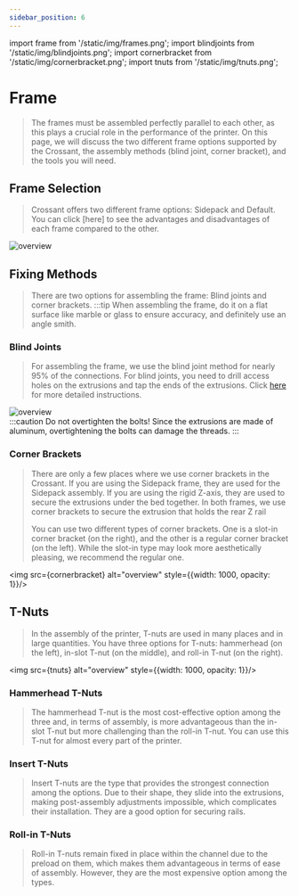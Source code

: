 ```yaml
---
sidebar_position: 6
---
```

import frame from '/static/img/frames.png';
import blindjoints from '/static/img/blindjoints.png';
import cornerbracket from '/static/img/cornerbracket.png';
import tnuts from '/static/img/tnuts.png';

# Frame
>The frames must be assembled perfectly parallel to each other, as this plays a crucial role in the performance of the printer. On this page, we will discuss the two different frame options supported by the Crossant, the assembly methods (blind joint, corner bracket), and the tools you will need.

## Frame Selection
>Crossant offers two different frame options: Sidepack and Default. You can click [here] to see the advantages and disadvantages of each frame compared to the other.
<div style={{textAlign: 'center'}}>
  <img src={frame} alt="overview" style={{width: 1200, opacity: 1}}/>
  </div>

## Fixing Methods
>There are two options for assembling the frame: Blind joints and corner brackets.
>:::tip
>When assembling the frame, do it on a flat surface like marble or glass to ensure accuracy, and definitely use an angle smith.

### Blind Joints
>For assembling the frame, we use the blind joint method for nearly 95% of the connections. For blind joints, you need to drill access holes on the extrusions and tap the ends of the extrusions. Click [here](https://github.com/Pole-Engineering/Crossant-235) for more detailed instructions.
<div style={{textAlign: 'center'}}>
    <img src={blindjoints} alt="overview" style={{width: 1000, opacity: 1}}/> </div>
:::caution Do not overtighten the bolts!
Since the extrusions are made of aluminum, overtightening the bolts can damage the threads.
:::

### Corner Brackets
>There are only a few places where we use corner brackets in the Crossant. If you are using the Sidepack frame, they are used for the Sidepack assembly. If you are using the rigid Z-axis, they are used to secure the extrusions under the bed together. In both frames, we use corner brackets to secure the extrusion that holds the rear Z rail
>
>You can use two different types of corner brackets. One is a slot-in corner bracket (on the right), and the other is a regular corner bracket (on the left). While the slot-in type may look more aesthetically pleasing, we recommend the regular one.
>
><div style={{textAlign: 'center'}}>
  <img src={cornerbracket} alt="overview" style={{width: 1000, opacity: 1}}/>
  </div>

## T-Nuts
>In the assembly of the printer, T-nuts are used in many places and in large quantities. You have three options for T-nuts: hammerhead (on the left), in-slot T-nut (on the middle), and roll-in T-nut (on the right).
><div style={{textAlign: 'center'}}>
  <img src={tnuts} alt="overview" style={{width: 1000, opacity: 1}}/>
</div>


### Hammerhead T-Nuts
>The hammerhead T-nut is the most cost-effective option among the three and, in terms of assembly, is more advantageous than the in-slot T-nut but more challenging than the roll-in T-nut. You can use this T-nut for almost every part of the printer.

### Insert T-Nuts
>Insert T-nuts are the type that provides the strongest connection among the options. Due to their shape, they slide into the extrusions, making post-assembly adjustments impossible, which complicates their installation. They are a good option for securing rails.

### Roll-in T-Nuts
>Roll-in T-nuts remain fixed in place within the channel due to the preload on them, which makes them advantageous in terms of ease of assembly. However, they are the most expensive option among the types.


